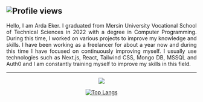 ![Profile views](https://gpvc.arturio.dev/ardaeker)
---
<p align="justify">
Hello, I am Arda Eker. I graduated from Mersin University Vocational School of Technical Sciences in 2022 with a degree in Computer Programming. During this time, I worked on various projects to improve my knowledge and skills. I have been working as a freelancer for about a year now and during this time I have focused on continuously improving myself. I usually use technologies such as Next.js, React, Tailwind CSS, Mongo DB, MSSQL and Auth0 and I am constantly training myself to improve my skills in this field. 
</p>

---

<p align="center">
  <a href="https://skillicons.dev">
    <img src="https://skillicons.dev/icons?i=vscode,figma,html,css,tailwind,js,ts,nextjs,react,mongodb," />
  </a>
</p>

<div align="center">
  
  [![Top Langs](https://github-readme-stats.vercel.app/api/top-langs/?username=ardaeker)](https://github.com/anuraghazra/github-readme-stats)
  
</div>

